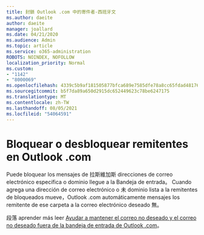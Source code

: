 ```yaml
---
title: 封鎖 Outlook .com 中的寄件者-西班牙文
ms.author: daeite
author: daeite
manager: joallard
ms.date: 04/21/2020
ms.audience: Admin
ms.topic: article
ms.service: o365-administration
ROBOTS: NOINDEX, NOFOLLOW
localization_priority: Normal
ms.custom:
- "1142"
- "8000069"
ms.openlocfilehash: 4339c5b9af181505877bfca689e7585dfe78a8cc65fdad48176dd64b6c728543
ms.sourcegitcommit: b5f7da89a650d2915dc652449623c78be6247175
ms.translationtype: MT
ms.contentlocale: zh-TW
ms.lasthandoff: 08/05/2021
ms.locfileid: "54064591"
---
```

# <a name="bloquear-o-desbloquear-remitentes-en-outlookcom"></a>Bloquear o desbloquear remitentes en Outlook .com

Puede bloquear los mensajes de 拉斯維加斯 direcciones de correo electrónico específica o dominio llegue a la Bandeja de entrada。 Cuando agrega una dirección de correo electrónico o 未 dominio lista a la remitentes de bloqueados mueve，Outlook .com automáticamente mensajes los remitente de ese carpeta a la correo electrónico deseado 無。

段落 aprender más leer [Ayudar a mantener el correo no deseado y el correo no deseado fuera de la bandeja de entrada de Outlook .com](https://support.office.com/es-es/article/a3ece97b-82f8-4a5e-9ac3-e92fa6427ae4?wt.mc_id=Office_Outlook_com_Alchemy)。